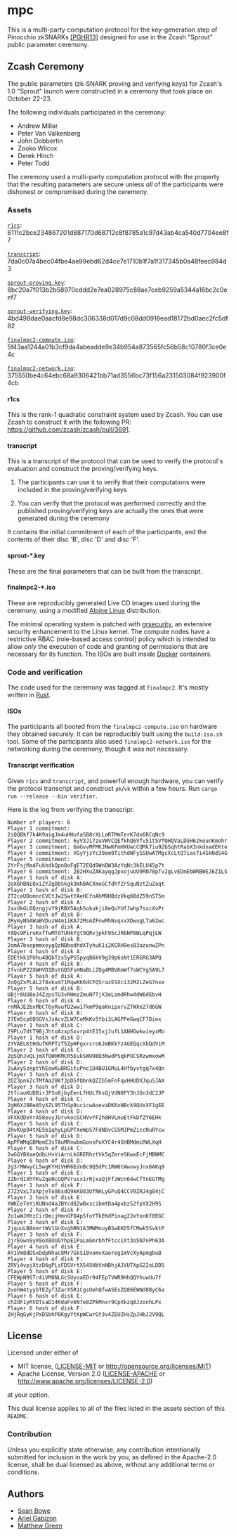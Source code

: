 # mpc

This is a multi-party computation protocol for the key-generation step of Pinocchio zkSNARKs [[PGHR13]](https://eprint.iacr.org/2013/279) designed for use in the Zcash "Sprout" public parameter ceremony.

## Zcash Ceremony

The public parameters (zk-SNARK proving and verifying keys) for Zcash's 1.0 "Sprout" launch
were constructed in a ceremony that took place on October 22-23.

The following individuals participated in the ceremony:

* Andrew Miller
* Peter Van Valkenberg
* John Dobbertin
* Zooko Wilcox
* Derek Hinch
* Peter Todd

The ceremony used a multi-party computation protocol with the property that the resulting
parameters are secure unless _all_ of the participants were dishonest or compromised
during the ceremony.

### Assets

[`r1cs`](https://download.z.cash/zcashfinalmpc/r1cs): 6111c2bce234867201d887170d68712c8f8785a1c97d43ab4ca540d7704ee8f7

[`transcript`](https://download.z.cash/zcashfinalmpc/transcript.cached): 7da0c07a4bec04fbe4ae99ebd62d4ce7e1710b1f7a1f317345b0a48feec984d3

[`sprout-proving.key`](https://download.z.cash/zcashfinalmpc/sprout-proving.key): 8bc20a7f013b2b58970cddd2e7ea028975c88ae7ceb9259a5344a16bc2c0eef7

[`sprout-verifying.key`](https://download.z.cash/zcashfinalmpc/sprout-verifying.key): 4bd498dae0aacfd8e98dc306338d017d9c08dd0918ead18172bd0aec2fc5df82

[`finalmpc2-compute.iso`](https://download.z.cash/zcashfinalmpc/finalmpc2-compute.iso): 5f43aa1244a01b3cf9da4abeadde9e34b954a873565fc56b58c10780f3ce0e4c

[`finalmpc2-network.iso`](https://download.z.cash/zcashfinalmpc/finalmpc2-network.iso): 375550be4c64ebc68a9306421bb71ad3556bc73f156a231503084f923900f4cb

#### r1cs

This is the rank-1 quadratic constraint system used by Zcash. You can use Zcash to construct it with the following PR: <https://github.com/zcash/zcash/pull/3691>.

#### transcript

This is a transcript of the protocol that can be used to verify the protocol's evaluation and construct the proving/verifying keys.

 1. The participants can use it to verify that their computations were included
    in the proving/verifying keys

 2. You can verify that the protocol was performed correctly and the published proving/verifying keys are actually the ones that were
    generated during the ceremony

It contains the initial commitment of each of the participants, and the contents of their disc 'B', disc 'D' and disc 'F'.

#### sprout-*.key

These are the final parameters that can be built from the transcript.

#### finalmpc2-*.iso

These are reproducibly generated Live CD images used during the ceremony, using a modified [Alpine Linux](https://www.alpinelinux.org/) distribution.

The minimal operating system is patched with [grsecurity](https://grsecurity.net/), an extensive security enhancement to the Linux kernel. The compute nodes have a restrictive RBAC (role-based access control) policy which is intended to allow *only* the execution of code and granting of permissions that are necessary for its function. The ISOs are built inside [Docker](https://www.docker.com/) containers.

### Code and verification

The code used for the ceremony was tagged at `finalmpc2`. It's mostly written in [Rust](https://www.rust-lang.org/).

#### ISOs

The participants all booted from the `finalmpc2-compute.iso` on hardware they obtained securely. It can be reproducibly built using the `build-iso.sh` tool. Some of the participants also used `finalmpc2-network.iso` for the networking during the ceremony, though it was not necessary.

#### Transcript verification

Given `r1cs` and `transcript`, and powerful enough hardware, you can verify the protocol transcript and construct `pk`/`vk` within a few hours. Run `cargo run --release --bin verifier`.

Here is the log from verifying the transcript:

```
Number of players: 6
Player 1 commitment: 2iQQBkf7k4K9aigJm4uHHufaSB8rXLLaRTMmTerK7dx6RCqNc9
Player 2 commitment: 6yV3Ji7zuVWVCQEfkhQ6Vfv51t5VfQHQVaLDGH6zkeunKmohr
Player 3 commitment: 6mGvvMFMKJNwKFmHXUwcCQMk7iu92bSqhtRabX3nkdnadEKte
Player 4 commitment: VGyYjzYc39em9TithdWFySSUwATMgcXcLtQ7ias7i4SkNdS4G
Player 5 commitment: 2YrFsjMadFukhdkQpn8oFgET2EQd9WnDW3AzYqNc3kELU45p7t
Player 6 commitment: 2B2HXuZAKayqgJpxojuUU9RN78pTv2gLvEDmEbWRBWEJ6Z1LS
Player 1 hash of disk A: 2oX6hBNiQxiZYZgDbSkgk3mhBACXmoGCfdhfZrSquNztZuZaqt
Player 1 hash of disk B: 2T2ceUDomnrCVCtJw2SwtYAeHCfnAhM9HBdzVkq6BdZ59nST5m
Player 2 hash of disk A: 2axdkGL6QzngjvY9jRBX5AqhSokukji8eQuYUfJwhp7sxcXvPr
Player 2 hash of disk B: 2RymyNbAWaBVDuzW4m1iKA72MsmZFnwMhNvqxxXDwugLTa62wc
Player 3 hash of disk A: YAQs9PiruKxfTwMTdTUHkYgt9QRvjpkF95cJRbNP8WLqPqjLW
Player 3 hash of disk B: 2omA7bsepmmxeygQzNBbodhdXTyhuK1i2KCRH9esB3azunwZPn
Player 4 hash of disk A: EDEtkk1PUhu4BQbTzx5yPSSpyqB6kV9g39p6sNt1ERGRG3APQ
Player 4 hash of disk B: 2fvnbP22XWHVD1DstGQ5FsHNaBLiZQg4MBVKmWf7sWCYg5A9L7
Player 5 hash of disk A: 2oQgZxPLAL2f8xkvm71RqwKK6dCFQSrazESXci32M2LZeG7nxe
Player 5 hash of disk B: UBjr6UU8oJ4ZzpsTU3vRHmzZmuN7TjX3eLsmdRhw4dW6dEbvH
Player 6 hash of disk A: rnMAJE2bxMbCT6yRvufD2ww17kmP9qaKnipxrvZTWXe27d6GW
Player 6 hash of disk B: 27Em5cp6QSGVsJsAcvZLW7CoMkKv5Ybi3LAGPPeGwqCF7Diex
Player 1 hash of disk C: 29PLu7dtT9BjJhtoAzxpSxvrp4tE15xjJufL1ANHGwkwieyxMo
Player 1 hash of disk D: 2YVAELKtHdufKRPTzT5ZpHFgxrcro6JmBKkYz4GEQqcXbQdViM
Player 2 hash of disk C: 2qSQhJvQLjmXfQWHKMCR5EukSWU9BQ3KwdPSqkPUCSRzwmxowM
Player 2 hash of disk D: 2uAxySzeptYhEowKuBRGituPnc1U4BU1GMuL4Hfbyvtgq7x4Qn
Player 3 hash of disk C: 2DZ3pnkZcTMfAa28KfJpD5fQbnkQZZG5mFnFqvHHUDXJquSJAX
Player 3 hash of disk D: 2tfcauKUDBirJFSo8jbyEenLfHULThsQjVdN8FY3hJGn3dC2JP
Player 4 hash of disk C: 2gH6XJ8BeA5yXZL95ThSp9ucicwAoevaDK6xNBck9QUxXF1gEE
Player 4 hash of disk D: VFXKdDoYrA58evyJUrvkocGCHVvYF2h8HVLmuEtFkDfZY6EHk
Player 5 hash of disk C: 2RvKUp94tXE5b1qhyLpGPTXeWpS7FdNDvCG5MJPmZiccNuRYcw
Player 5 hash of disk D: ApPFWMqGBMemE3sTAuMRnwbmGonsPoXYC4r45HBMdmiRWLXqH
Player 6 hash of disk C: 2wGGYBXaeQdbLHvViArnLkGRERhztVk5qZmreSKwxEcFjMBNMC
Player 6 hash of disk D: 2g3rMWwyCL5wgKYHiVHR6EdnBc9Q5dPc1RW6tWwvwyJnx6AKq9
Player 1 hash of disk E: 2Zbrd1XhYKvZqeNcGQPVrusx1rRjxaQjFfzWcn64wCfTnEGTMg
Player 1 hash of disk F: 27ZzVxLTxXpjeTo86sdQ9kKU83UfNHLyGPuQ4CCV9ZRJ4g84jC
Player 2 hash of disk E: YWKCeTeYiKUNnd4aJBYcd8ZwBxscibmtDa4pxbz52fpYX2H9S
Player 2 hash of disk F: 2o1wWJHYzCirDmijHmnGFQ4pSfoYTkEKdPinag22eYonKf8EGC
Player 3 hash of disk E: 2jquuLB8omrtWV1GnXvghRN1A3MWMouyBSwEKD5fCMwk5SvktP
Player 3 hash of disk F: 2jrEGwnSyX9oX8UUGYhpEiPaLmGmrbhfFtcciXt3o5N7nPh63A
Player 4 hash of disk E: AY1Vm8dDSxDdpNhac8Mr7GkS18vomvXaoreg1mVcXyApmgbu8
Player 4 hash of disk F: 2RVi4vpjXtzD6gPLsFDSVrtX545HbVnNBhjAJVUTXpG22oLDD5
Player 5 hash of disk E: CFEWpN9STr4iVM8NLGcSUyoaEDr94FEp7VWR9HhQQYhuwUu7f
Player 5 hash of disk F: 2vohW4tyybTEZyf3ZarX5R1CgsUehQfwASExZQ86EWNd8ByC6a
Player 6 hash of disk E: chZdF1yRVDTsaD14KdaFv6N7e8ZPkMnxr9CpXkzq8JzonhLPx
Player 6 hash of disk F: 2HjRqGyKjPxDSbhP8KgyYtKpWCwrGt3v4ZEUZHsZpJHbJ2V9QL
```

## License

Licensed under either of

 * MIT license, ([LICENSE-MIT](LICENSE-MIT) or http://opensource.org/licenses/MIT)
 * Apache License, Version 2.0 ([LICENSE-APACHE](LICENSE-APACHE) or http://www.apache.org/licenses/LICENSE-2.0)

at your option.

This dual license applies to all of the files listed in the assets section of this `README`.

### Contribution

Unless you explicitly state otherwise, any contribution intentionally
submitted for inclusion in the work by you, as defined in the Apache-2.0
license, shall be dual licensed as above, without any additional terms or
conditions.

## Authors

* [Sean Bowe](https://github.com/ebfull)
* [Ariel Gabizon](https://github.com/arielgabizon)
* [Matthew Green](https://isi.jhu.edu/~mgreen/)
